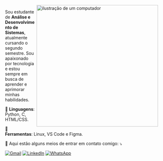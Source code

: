 <img src="https://raw.githubusercontent.com/MicaelliMedeiros/micaellimedeiros/master/image/computer-illustration.png" alt="ilustração de um computador" min-width="400px" max-width="400px" width="400px" align="right">

<p align="left"> 
  Sou estudante de <strong>Análise e Desenvolvimento de Sistemas</strong>, atualmente cursando o segundo semestre.
  Sou apaixonado por tecnologia e estou sempre em busca de aprender e aprimorar minhas habilidades.
</p>

<p align="left">
  🦄 <strong>Linguagens</strong>: Python, C, HTML/CSS.
</p>

<p align="left">
  💼 <strong>Ferramentas</strong>: Linux, VS Code e Figma.
</p>

<p align="left">
  💌 Aqui estão alguns meios de entrar em contato comigo: ⤵️
</p>

<p align="left">
  <a href="mailto:rafael.dourado.no@gmail.com" title="Gmail">
  <img src="https://img.shields.io/badge/-Gmail-FF0000?style=flat-square&labelColor=FF0000&logo=gmail&logoColor=white&link=LINK-DO-SEU-GMAIL" alt="Gmail"/></a>
  <a href="https://www.linkedin.com/in/rafael-dourado-nogueira/" title="LinkedIn">
  <img src="https://img.shields.io/badge/-Linkedin-0e76a8?style=flat-square&logo=Linkedin&logoColor=white&link=LINK-DO-SEU-LINKEDIN" alt="LinkedIn"/></a>
  <a href="https://wa.me/5515998373999?text=" title="WhatsApp">
  <img src="https://img.shields.io/badge/-WhatsApp-25d366?style=flat-square&labelColor=25d366&logo=whatsapp&logoColor=white&link=API-DO-SEU-WHATSAPP" alt="WhatsApp"/></a>
</p>
